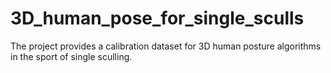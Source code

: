 # 3D_human_pose_for_single_sculls
The project provides a calibration dataset for 3D human posture algorithms in the sport of single sculling.
